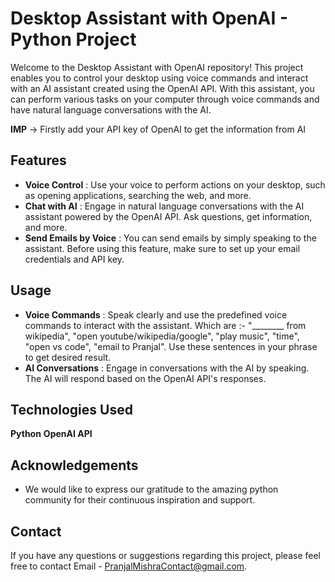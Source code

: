 # Desktop Assistant with OpenAI - Python Project

Welcome to the Desktop Assistant with OpenAI repository! This project enables you to control your desktop using voice commands and interact with an AI assistant created using the OpenAI API. With this assistant, you can perform various tasks on your computer through voice commands and have natural language conversations with the AI.

**IMP** -> Firstly add your API key of OpenAI to get the information from AI

## Features

* **Voice Control** : Use your voice to perform actions on your desktop, such as opening applications, searching the web, and more.
* **Chat with AI** : Engage in natural language conversations with the AI assistant powered by the OpenAI API. Ask questions, get information, and more.
* **Send Emails by Voice** :  You can send emails by simply speaking to the assistant. Before using this feature, make sure to set up your email credentials and API key.

## Usage

* **Voice Commands** : Speak clearly and use the predefined voice commands to interact with the assistant. Which are :- "________ from wikipedia", "open youtube/wikipedia/google", "play music", "time", "open vs code", "email to Pranjal". Use these sentences in your phrase to get desired result.
* **AI Conversations** : Engage in conversations with the AI by speaking. The AI will respond based on the OpenAI API's responses.

## Technologies Used

**Python**
**OpenAI API**

## Acknowledgements

* We would like to express our gratitude to the amazing python community for their continuous inspiration and support.

## Contact

If you have any questions or suggestions regarding this project, please feel free to contact Email - PranjalMishraContact@gmail.com. 